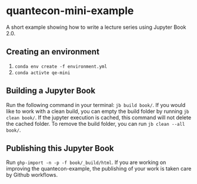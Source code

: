 # quantecon-mini-example
A short example showing how to write a lecture series using Jupyter Book 2.0.

## Creating an environment

1. `conda env create -f environment.yml`
2. `conda activte qe-mini`

## Building a Jupyter Book
Run the following command in your terminal: `jb build book/`. If you would like to work with a clean build, you can empty the build folder by running `jb clean book/`. If the jupyter execution is cached, this command will not delete the cached folder. To remove the build folder, you can run `jb clean --all book/`.

## Publishing this Jupyter Book

Run `ghp-import -n -p -f book/_build/html`.
If you are working on improving the quantecon-example, the publishing of your work is taken care by Github workflows.
